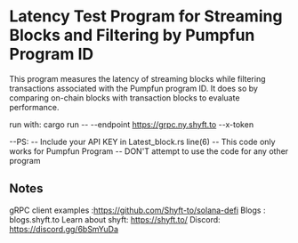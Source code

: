 # Latency Test Program for Streaming Blocks and Filtering by Pumpfun Program ID

This program measures the latency of streaming blocks while filtering transactions associated with the Pumpfun program ID. It does so by comparing on-chain blocks with transaction blocks to evaluate performance.


run with:
cargo run -- --endpoint https://grpc.ny.shyft.to --x-token<gRpc Token>



--PS: 
-- Include your API KEY in Latest_block.rs line(6) 
-- This code only works for Pumpfun Program
-- DON'T attempt to use the code for any other program
## Notes
 
  

gRPC client examples :https://github.com/Shyft-to/solana-defi
Blogs : blogs.shyft.to
Learn about shyft: https://shyft.to/
Discord: https://discord.gg/6bSmYuDa

